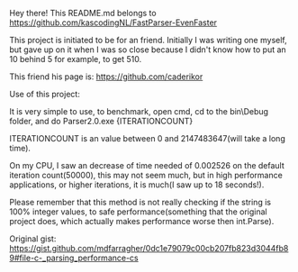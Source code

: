 Hey there!
This README.md belongs to https://github.com/kascodingNL/FastParser-EvenFaster

This project is initiated to be for an friend.
Initially I was writing one myself, but gave up on it when I was so close because I didn't know how to put an 10 behind 5 for example, to get 510.

This friend his page is: https://github.com/caderikor


Use of this project:

It is very simple to use, to benchmark, open cmd, cd to the bin\Debug folder, and do Parser2.0.exe {ITERATIONCOUNT}

ITERATIONCOUNT is an value between 0 and 2147483647(will take a long time).

On my CPU, I saw an decrease of time needed of 0.002526 on the default iteration count(50000), this may not seem much, but in high performance applications, or higher iterations, it is much(I saw up to 18 seconds!).

Please remember that this method is not really checking if the string is 100% integer values, to safe performance(something that the original project does, which actually makes 
performance worse then int.Parse).



Original gist: https://gist.github.com/mdfarragher/0dc1e79079c00cb207fb823d3044fb89#file-c-_parsing_performance-cs